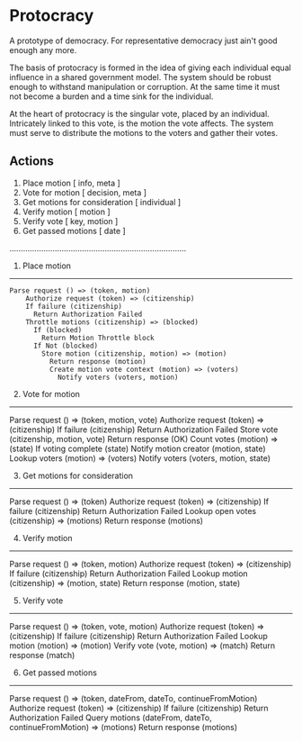 Protocracy
=========

A prototype of democracy. For representative democracy just ain't good enough any more.

The basis of protocracy is formed in the idea of giving each individual equal influence in a shared government model. The system should be robust enough to withstand manipulation or corruption. At the same time it must not become a burden and a time sink for the individual.

At the heart of protocracy is the singular vote, placed by an individual. Intricately linked to this vote, is the motion the vote affects. The system must serve to distribute the motions to the voters and gather their votes.

Actions
----------
1. Place motion [ info, meta ]
2. Vote for motion [ decision, meta ]
3. Get motions for consideration [ individual ]
4. Verify motion [ motion ]
5. Verify vote [ key, motion ]
6. Get passed motions [ date ]

..............................................................................

1. Place motion
---------------

    Parse request () => (token, motion)
  		Authorize request (token) => (citizenship)
        If failure (citizenship)
          Return Authorization Failed
        Throttle motions (citizenship) => (blocked)
          If (blocked)
            Return Motion Throttle block
          If Not (blocked)
            Store motion (citizenship, motion) => (motion)
              Return response (motion)
              Create motion vote context (motion) => (voters)
                Notify voters (voters, motion)

2. Vote for motion
------------------

  Parse request () => (token, motion, vote)
    Authorize request (token) => (citizenship)
      If failure (citizenship)
        Return Authorization Failed
      Store vote (citizenship, motion, vote)
        Return response (OK)
        Count votes (motion) => (state)
          If voting complete (state)
            Notify motion creator (motion, state)
            Lookup voters (motion) => (voters)
              Notify voters (voters, motion, state)
        
3. Get motions for consideration 
--------------------------------

Parse request () => (token)
  Authorize request (token) => (citizenship)
    If failure (citizenship)
      Return Authorization Failed
    Lookup open votes (citizenship) => (motions)
      Return response (motions)


4. Verify motion
----------------

Parse request () => (token, motion)
  Authorize request (token) => (citizenship)
    If failure (citizenship)
      Return Authorization Failed
    Lookup motion (citizenship) => (motion, state)
      Return response (motion, state)

5. Verify vote
--------------

Parse request () => (token, vote, motion)
  Authorize request (token) => (citizenship)
    If failure (citizenship)
      Return Authorization Failed
    Lookup motion (motion) => (motion)
      Verify vote (vote, motion) => (match)
        Return response (match)

6. Get passed motions
---------------------

Parse request () => (token, dateFrom, dateTo, continueFromMotion)
  Authorize request (token) => (citizenship)
    If failure (citizenship)
      Return Authorization Failed
    Query motions (dateFrom, dateTo, continueFromMotion) => (motions)
      Return response (motions)
